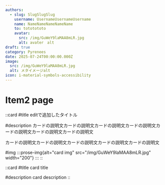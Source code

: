 ```yaml
---
authors:
  - slug: SlugSlugSlug
    username: UsernameUsernameUsername
    name: NameNameNameNameName
    to: tototototo
    avatar:
      src: /img/GuWeY9laMAA8mLR.jpg
      alt: avater　alt
draft: true
category: Pyrenees
date: 2025-07-24T00:00:00.000Z
image:
  src: /img/GuWeY9laMAA8mLR.jpg
  alt: メタイメージalt
icon: i-material-symbols-accessibility
---
```


# Item2 page

::card
#title
editで追加したタイトル

#description
カードの説明文カードの説明文カードの説明文カードの説明文カードの説明文カードの説明文カードの説明文

カードの説明文カードの説明文カードの説明文カードの説明文カードの説明文

#img
  :::prose-img{alt="card img" src="/img/GuWeY9laMAA8mLR.jpg" width="200"}
  :::
::

::card
#title
card title

#description
card description
::

